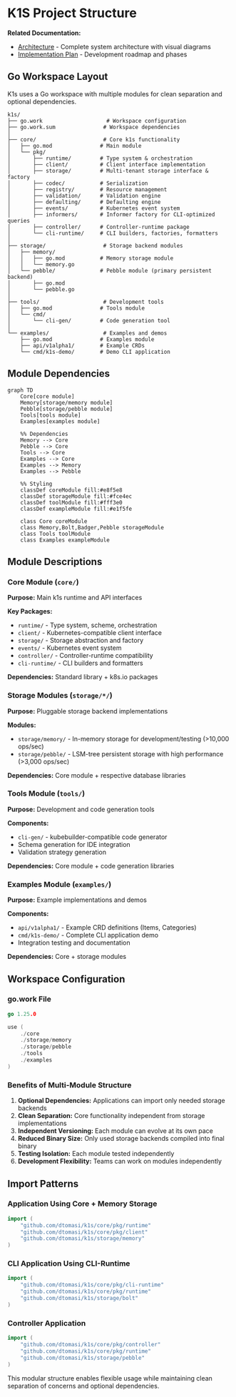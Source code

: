 # K1S Project Structure

**Related Documentation:**
- [Architecture](Architecture.md) - Complete system architecture with visual diagrams
- [Implementation Plan](Implementation-Plan.md) - Development roadmap and phases

## Go Workspace Layout

K1s uses a Go workspace with multiple modules for clean separation and optional dependencies.

```
k1s/
├── go.work                    # Workspace configuration
├── go.work.sum               # Workspace dependencies
│
├── core/                     # Core k1s functionality
│   ├── go.mod               # Main module
│   └── pkg/
│       ├── runtime/         # Type system & orchestration
│       ├── client/          # Client interface implementation
│       ├── storage/         # Multi-tenant storage interface & factory
│       ├── codec/           # Serialization
│       ├── registry/        # Resource management
│       ├── validation/      # Validation engine
│       ├── defaulting/      # Defaulting engine
│       ├── events/          # Kubernetes event system
│       ├── informers/       # Informer factory for CLI-optimized queries
│       ├── controller/      # Controller-runtime package
│       └── cli-runtime/     # CLI builders, factories, formatters
│
├── storage/                  # Storage backend modules
│   ├── memory/
│   │   ├── go.mod           # Memory storage module
│   │   └── memory.go
│   └── pebble/              # Pebble module (primary persistent backend)
│       ├── go.mod
│       └── pebble.go
│
├── tools/                    # Development tools
│   ├── go.mod               # Tools module
│   └── cmd/
│       └── cli-gen/         # Code generation tool
│
└── examples/                 # Examples and demos
    ├── go.mod               # Examples module
    ├── api/v1alpha1/        # Example CRDs
    └── cmd/k1s-demo/        # Demo CLI application
```

## Module Dependencies

```mermaid
graph TD
    Core[core module]
    Memory[storage/memory module]
    Pebble[storage/pebble module]
    Tools[tools module]
    Examples[examples module]
    
    %% Dependencies
    Memory --> Core
    Pebble --> Core
    Tools --> Core
    Examples --> Core
    Examples --> Memory
    Examples --> Pebble
    
    %% Styling
    classDef coreModule fill:#e8f5e8
    classDef storageModule fill:#fce4ec
    classDef toolModule fill:#fff3e0
    classDef exampleModule fill:#e1f5fe
    
    class Core coreModule
    class Memory,Bolt,Badger,Pebble storageModule
    class Tools toolModule
    class Examples exampleModule
```

## Module Descriptions

### Core Module (`core/`)

**Purpose:** Main k1s runtime and API interfaces

**Key Packages:**
- `runtime/` - Type system, scheme, orchestration
- `client/` - Kubernetes-compatible client interface
- `storage/` - Storage abstraction and factory
- `events/` - Kubernetes event system
- `controller/` - Controller-runtime compatibility
- `cli-runtime/` - CLI builders and formatters

**Dependencies:** Standard library + k8s.io packages

### Storage Modules (`storage/*/`)

**Purpose:** Pluggable storage backend implementations

**Modules:**
- `storage/memory/` - In-memory storage for development/testing (>10,000 ops/sec)
- `storage/pebble/` - LSM-tree persistent storage with high performance (>3,000 ops/sec)

**Dependencies:** Core module + respective database libraries

### Tools Module (`tools/`)

**Purpose:** Development and code generation tools

**Components:**
- `cli-gen/` - kubebuilder-compatible code generator
- Schema generation for IDE integration
- Validation strategy generation

**Dependencies:** Core module + code generation libraries

### Examples Module (`examples/`)

**Purpose:** Example implementations and demos

**Components:**
- `api/v1alpha1/` - Example CRD definitions (Items, Categories)
- `cmd/k1s-demo/` - Complete CLI application demo
- Integration testing and documentation

**Dependencies:** Core + storage modules

## Workspace Configuration

### go.work File

```go
go 1.25.0

use (
    ./core
    ./storage/memory
    ./storage/pebble
    ./tools
    ./examples
)
```

### Benefits of Multi-Module Structure

1. **Optional Dependencies:** Applications can import only needed storage backends
2. **Clean Separation:** Core functionality independent from storage implementations
3. **Independent Versioning:** Each module can evolve at its own pace
4. **Reduced Binary Size:** Only used storage backends compiled into final binary
5. **Testing Isolation:** Each module tested independently
6. **Development Flexibility:** Teams can work on modules independently

## Import Patterns

### Application Using Core + Memory Storage

```go
import (
    "github.com/dtomasi/k1s/core/pkg/runtime"
    "github.com/dtomasi/k1s/core/pkg/client"
    "github.com/dtomasi/k1s/storage/memory"
)
```

### CLI Application Using CLI-Runtime

```go
import (
    "github.com/dtomasi/k1s/core/pkg/cli-runtime"
    "github.com/dtomasi/k1s/core/pkg/runtime"
    "github.com/dtomasi/k1s/storage/bolt"
)
```

### Controller Application

```go
import (
    "github.com/dtomasi/k1s/core/pkg/controller"
    "github.com/dtomasi/k1s/core/pkg/runtime"
    "github.com/dtomasi/k1s/storage/pebble"
)
```

This modular structure enables flexible usage while maintaining clean separation of concerns and optional dependencies.
